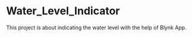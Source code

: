 # Water_Level_Indicator
This project is about indicating the water level with the help of Blynk App.
